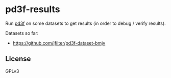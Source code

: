 # pd3f-results

Run [pd3f](https://github.com/pd3f) on some datasets to get results (in order to debug / verify results).

Datasets so far:
- https://github.com/jfilter/pd3f-dataset-bmjv

## License

GPLv3
